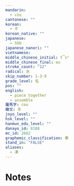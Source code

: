 ```yaml
---
mandarin:
  - còu
cantonese: ""
korean:
  - 주
korean_native: ""
japanese:
  - SOU
japanese_nanori: ""
vietnamese:
middle_chinese_initial: t͡sʰ
middle_chinese_final: əu
stroke_count: "12"
radical: 水
skip_number: 1-3-9
grade_level: 名
pos: ""
english:
  - piece together
  - assemble
羅馬字: cou
韓文: 촛
joyo_level: ""
hsk_level: ""
hanmun_edu_level: ""
danayo_id: 8188
mc_id: 2662
graphemic_classification: 奏
stand_in: "FALSE"
aliases:
  - 凑
---
```


# Notes
